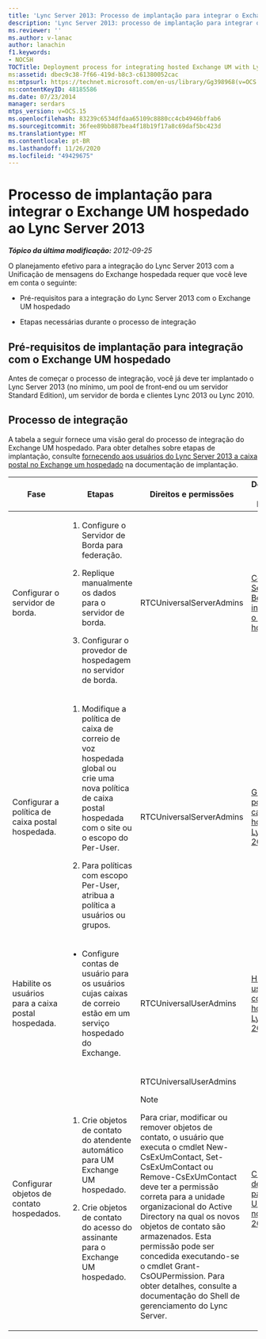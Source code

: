```yaml
---
title: 'Lync Server 2013: Processo de implantação para integrar o Exchange UM hospedado'
description: 'Lync Server 2013: processo de implantação para integrar o Exchange UM hospedado.'
ms.reviewer: ''
ms.author: v-lanac
author: lanachin
f1.keywords:
- NOCSH
TOCTitle: Deployment process for integrating hosted Exchange UM with Lync Server
ms:assetid: dbec9c38-7f66-419d-b8c3-c61380052cac
ms:mtpsurl: https://technet.microsoft.com/en-us/library/Gg398968(v=OCS.15)
ms:contentKeyID: 48185586
ms.date: 07/23/2014
manager: serdars
mtps_version: v=OCS.15
ms.openlocfilehash: 83239c6534dfdaa65109c8880cc4cb4946bffab6
ms.sourcegitcommit: 36fee89bb887bea4f18b19f17a8c69daf5bc423d
ms.translationtype: MT
ms.contentlocale: pt-BR
ms.lasthandoff: 11/26/2020
ms.locfileid: "49429675"
---
```

# <a name="deployment-process-for-integrating-hosted-exchange-um-with-lync-server-2013"></a>Processo de implantação para integrar o Exchange UM hospedado ao Lync Server 2013

<div data-xmlns="http://www.w3.org/1999/xhtml">

<div class="topic" data-xmlns="http://www.w3.org/1999/xhtml" data-msxsl="urn:schemas-microsoft-com:xslt" data-cs="https://msdn.microsoft.com/">

<div data-asp="https://msdn2.microsoft.com/asp">



</div>

<div id="mainSection">

<div id="mainBody">

<span> </span>

_**Tópico da última modificação:** 2012-09-25_

O planejamento efetivo para a integração do Lync Server 2013 com a Unificação de mensagens do Exchange hospedada requer que você leve em conta o seguinte:

  - Pré-requisitos para a integração do Lync Server 2013 com o Exchange UM hospedado

  - Etapas necessárias durante o processo de integração

<div>

## <a name="deployment-prerequisites-for-integrating-with-hosted-exchange-um"></a>Pré-requisitos de implantação para integração com o Exchange UM hospedado

Antes de começar o processo de integração, você já deve ter implantado o Lync Server 2013 (no mínimo, um pool de front-end ou um servidor Standard Edition), um servidor de borda e clientes Lync 2013 ou Lync 2010.

</div>

<div>

## <a name="integration-process"></a>Processo de integração

A tabela a seguir fornece uma visão geral do processo de integração do Exchange UM hospedado. Para obter detalhes sobre etapas de implantação, consulte [fornecendo aos usuários do Lync Server 2013 a caixa postal no Exchange um hospedado](lync-server-2013-providing-lync-server-users-voice-mail-on-hosted-exchange-um.md) na documentação de implantação.


<table>
<colgroup>
<col style="width: 25%" />
<col style="width: 25%" />
<col style="width: 25%" />
<col style="width: 25%" />
</colgroup>
<thead>
<tr class="header">
<th>Fase</th>
<th>Etapas</th>
<th>Direitos e permissões</th>
<th>Documentação de Implantação</th>
</tr>
</thead>
<tbody>
<tr class="odd">
<td><p>Configurar o servidor de borda.</p></td>
<td><ol>
<li><p>Configure o Servidor de Borda para federação.</p></li>
<li><p>Replique manualmente os dados para o servidor de borda.</p></li>
<li><p>Configurar o provedor de hospedagem no servidor de borda.</p></li>
</ol></td>
<td><p>RTCUniversalServerAdmins</p></td>
<td><p><a href="lync-server-2013-configure-the-edge-server-for-integration-with-hosted-exchange-um.md">Configurar Servidor de Borda para integração com o Exchange UM hospedado</a></p></td>
</tr>
<tr class="even">
<td><p>Configurar a política de caixa postal hospedada.</p></td>
<td><ol>
<li><p>Modifique a política de caixa de correio de voz hospedada global ou crie uma nova política de caixa postal hospedada com o site ou o escopo do Per-User.</p></li>
<li><p>Para políticas com escopo Per-User, atribua a política a usuários ou grupos.</p></li>
</ol></td>
<td><p>RTCUniversalServerAdmins</p></td>
<td><p><a href="lync-server-2013-manage-hosted-voice-mail-policies.md">Gerenciar políticas de caixa postal hospedada no Lync Server 2013</a></p></td>
</tr>
<tr class="odd">
<td><p>Habilite os usuários para a caixa postal hospedada.</p></td>
<td><ul>
<li><p>Configure contas de usuário para os usuários cujas caixas de correio estão em um serviço hospedado do Exchange.</p></li>
</ul></td>
<td><p>RTCUniversalUserAdmins</p></td>
<td><p><a href="lync-server-2013-enable-users-for-hosted-voice-mail.md">Habilitar usuários para correio de voz hospedado no Lync Server 2013</a></p></td>
</tr>
<tr class="even">
<td><p>Configurar objetos de contato hospedados.</p></td>
<td><ol>
<li><p>Crie objetos de contato do atendente automático para UM Exchange UM hospedado.</p></li>
<li><p>Crie objetos de contato do acesso do assinante para o Exchange UM hospedado.</p></li>
</ol></td>
<td><p>RTCUniversalUserAdmins</p>
<div>

> [!NOTE]  
> Para criar, modificar ou remover objetos de contato, o usuário que executa o cmdlet New-CsExUmContact, Set-CsExUmContact ou Remove-CsExUmContact deve ter a permissão correta para a unidade organizacional do Active Directory na qual os novos objetos de contato são armazenados. Esta permissão pode ser concedida executando-se o cmdlet Grant-CsOUPermission. Para obter detalhes, consulte a documentação do Shell de gerenciamento do Lync Server.


</div></td>
<td><p><a href="lync-server-2013-create-contact-objects-for-hosted-exchange-um.md">Criar objetos de contato para Exchange UM hospedado no Lync Server 2013</a></p></td>
</tr>
</tbody>
</table>


</div>

</div>

<span> </span>

</div>

</div>

</div>

